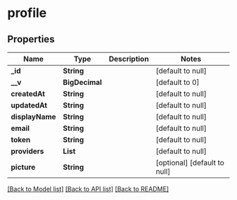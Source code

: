 # profile

## Properties

| Name            | Type           | Description | Notes                        |
| --------------- | -------------- | ----------- | ---------------------------- |
| **\_id**        | **String**     |             | [default to null]            |
| **\_\_v**       | **BigDecimal** |             | [default to 0]               |
| **createdAt**   | **String**     |             | [default to null]            |
| **updatedAt**   | **String**     |             | [default to null]            |
| **displayName** | **String**     |             | [default to null]            |
| **email**       | **String**     |             | [default to null]            |
| **token**       | **String**     |             | [default to null]            |
| **providers**   | **List**       |             | [default to null]            |
| **picture**     | **String**     |             | [optional] [default to null] |

[[Back to Model list]](../README.md#documentation-for-models) [[Back to API list]](../README.md#documentation-for-api-endpoints) [[Back to README]](../README.md)
